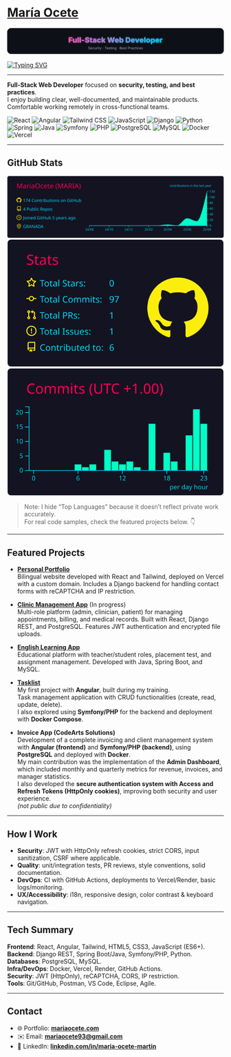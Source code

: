 # [María Ocete](https://mariaocete.com/)
<p><img src="./assets/role-banner.svg" alt="Full-Stack Web Developer" /></p>


  
[![Typing SVG](https://readme-typing-svg.demolab.com?font=Fira+Code&size=22&pause=1200&color=00D1FF&vCenter=true&width=520&lines=FSecurity+%7C+Testing+%7C+Best+Practices)](https://git.io/typing-svg)



---

**Full-Stack Web Developer** focused on **security, testing, and best practices**.  
I enjoy building clear, well-documented, and maintainable products. Comfortable working remotely in cross-functional teams.

<p align="left">
  <!-- Frontend -->
  <img alt="React" title="React" height="32" src="https://cdn.jsdelivr.net/gh/devicons/devicon@latest/icons/react/react-original.svg" />
  <img alt="Angular" title="Angular" height="32" src="https://cdn.jsdelivr.net/gh/devicons/devicon@latest/icons/angularjs/angularjs-original.svg" />
  <img alt="Tailwind CSS" title="Tailwind CSS" height="32" src="https://cdn.jsdelivr.net/gh/devicons/devicon@latest/icons/tailwindcss/tailwindcss-original.svg" />
  <img alt="JavaScript" title="JavaScript" height="32" src="https://cdn.jsdelivr.net/gh/devicons/devicon@latest/icons/javascript/javascript-original.svg" />
  <!-- Backend -->
  <img alt="Django" title="Django" height="32" src="https://cdn.jsdelivr.net/gh/devicons/devicon@latest/icons/django/django-plain.svg" />
  <img alt="Python" title="Python" height="32" src="https://cdn.jsdelivr.net/gh/devicons/devicon@latest/icons/python/python-original.svg" />
  <img alt="Spring" title="Spring Boot" height="32" src="https://cdn.jsdelivr.net/gh/devicons/devicon@latest/icons/spring/spring-original.svg" />
  <img alt="Java" title="Java" height="32" src="https://cdn.jsdelivr.net/gh/devicons/devicon@latest/icons/java/java-original.svg" />
  <img alt="Symfony" title="Symfony" height="32" src="https://cdn.jsdelivr.net/gh/devicons/devicon@latest/icons/symfony/symfony-original.svg" />
  <img alt="PHP" title="PHP" height="32" src="https://cdn.jsdelivr.net/gh/devicons/devicon@latest/icons/php/php-original.svg" />
  <!-- DB & DevOps -->
  <img alt="PostgreSQL" title="PostgreSQL" height="32" src="https://cdn.jsdelivr.net/gh/devicons/devicon@latest/icons/postgresql/postgresql-original.svg" />
  <img alt="MySQL" title="MySQL" height="32" src="https://cdn.jsdelivr.net/gh/devicons/devicon@latest/icons/mysql/mysql-original.svg" />
  <img alt="Docker" title="Docker" height="32" src="https://cdn.jsdelivr.net/gh/devicons/devicon@latest/icons/docker/docker-original.svg" />
  <img alt="Vercel" title="Vercel" height="32" src="https://cdn.jsdelivr.net/gh/devicons/devicon@latest/icons/vercel/vercel-original.svg" />
</p>

---

## GitHub Stats

![Profile Details](./profile-summary-card-output/2077/0-profile-details.svg)
![Stats](./profile-summary-card-output/2077/3-stats.svg)
![Commits (UTC +1)](./profile-summary-card-output/2077/4-productive-time.svg)

> Note: I hide “Top Languages” because it doesn’t reflect private work accurately.  
> For real code samples, check the featured projects below. 👇

---

## Featured Projects

- **[Personal Portfolio](https://github.com/MariaOcete/Portfolio-readme)**  
  Bilingual website developed with React and Tailwind, deployed on Vercel with a custom domain. Includes a Django backend for handling contact forms with reCAPTCHA and IP restriction.  

- **[Clinic Management App](https://github.com/MariaOcete/clinics-app)**  (In progress)  
  Multi-role platform (admin, clinician, patient) for managing appointments, billing, and medical records. Built with React, Django REST, and PostgreSQL. Features JWT authentication and encrypted file uploads.  

- **[English Learning App](https://github.com/MariaOcete/english_web-readme/blob/main/README.md)**  
  Educational platform with teacher/student roles, placement test, and assignment management. Developed with Java, Spring Boot, and MySQL.  

- **[Tasklist](https://github.com/MariaOcete/TaskList)**  
  My first project with **Angular**, built during my training.  
  Task management application with CRUD functionalities (create, read, update, delete).  
  I also explored using **Symfony/PHP** for the backend and deployment with **Docker Compose**.  

- **Invoice App (CodeArts Solutions)**  
  Development of a complete invoicing and client management system with **Angular (frontend)** and **Symfony/PHP (backend)**, using **PostgreSQL** and deployed with **Docker**.  
  My main contribution was the implementation of the **Admin Dashboard**, which included monthly and quarterly metrics for revenue, invoices, and manager statistics.  
  I also developed the **secure authentication system with Access and Refresh Tokens (HttpOnly cookies)**, improving both security and user experience.  
  *(not public due to confidentiality)*  

---

## How I Work

- **Security**: JWT with HttpOnly refresh cookies, strict CORS, input sanitization, CSRF where applicable.  
- **Quality**: unit/integration tests, PR reviews, style conventions, solid documentation.  
- **DevOps**: CI with GitHub Actions, deployments to Vercel/Render, basic logs/monitoring.  
- **UX/Accessibility**: i18n, responsive design, color contrast & keyboard navigation.

---

## Tech Summary

**Frontend**: React, Angular, Tailwind, HTML5, CSS3, JavaScript (ES6+).  
**Backend**: Django REST, Spring Boot/Java, Symfony/PHP, Python.  
**Databases**: PostgreSQL, MySQL.  
**Infra/DevOps**: Docker, Vercel, Render, GitHub Actions.  
**Security**: JWT (HttpOnly), reCAPTCHA, CORS, IP restriction.  
**Tools**: Git/GitHub, Postman, VS Code, Eclipse, Agile.

---

## Contact

- 🌐 Portfolio: **[mariaocete.com](https://mariaocete.com/)**
- ✉️ Email: **mariaocete93@gmail.com**
- 🔗 LinkedIn: **[linkedin.com/in/maria-ocete-martin](https://www.linkedin.com/in/maria-ocete-martin/)**

